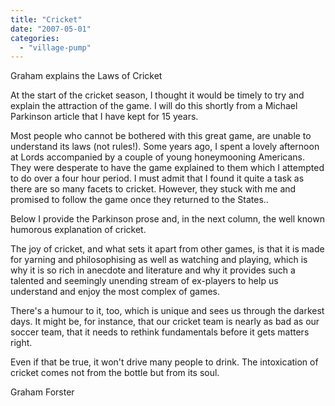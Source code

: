 ```yaml
---
title: "Cricket"
date: "2007-05-01"
categories: 
  - "village-pump"
---
```


Graham explains the Laws of Cricket

At the start of the cricket season, I thought it would be timely to try and explain the attraction of the game. I will do this shortly from a Michael Parkinson article that I have kept for 15 years.

Most people who cannot be bothered with this great game, are unable to understand its laws (not rules!). Some years ago, I spent a lovely afternoon at Lords accompanied by a couple of young honeymooning Americans. They were desperate to have the game explained to them which I attempted to do over a four hour period. I must admit that I found it quite a task as there are so many facets to cricket. However, they stuck with me and promised to follow the game once they returned to the States..

Below I provide the Parkinson prose and, in the next column, the well known humorous explanation of cricket.

The joy of cricket, and what sets it apart from other games, is that it is made for yarning and philosophising as well as watching and playing, which is why it is so rich in anecdote and literature and why it provides such a talented and seemingly unending stream of ex-players to help us understand and enjoy the most complex of games.

There's a humour to it, too, which is unique and sees us through the darkest days. It might be, for instance, that our cricket team is nearly as bad as our soccer team, that it needs to rethink fundamentals before it gets matters right.

Even if that be true, it won't drive many people to drink. The intoxication of cricket comes not from the bottle but from its soul.

Graham Forster
